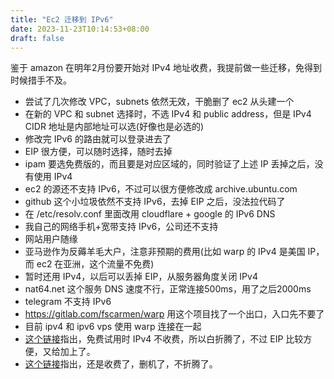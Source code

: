 ```yaml
---
title: "Ec2 迁移到 IPv6"
date: 2023-11-23T10:14:53+08:00
draft: false
---
```


鉴于 amazon 在明年2月份要开始对 IPv4 地址收费，我提前做一些迁移，免得到时候措手不及。

- 尝试了几次修改 VPC，subnets 依然无效，干脆删了 ec2 从头建一个
- 在新的 VPC 和 subnet 选择时，不选 IPv4 和 public address，但是 IPv4 CIDR 地址是内部地址可以选(好像也是必选的)
- 修改完 IPv6 的路由就可以登录进去了
- EIP 很方便，可以随时选择，随时去掉
- ipam 要选免费版的，而且要是对应区域的，同时验证了上述 IP 丢掉之后，没有使用 IPv4
- ec2 的源还不支持 IPv6，不过可以很方便修改成 archive.ubuntu.com
- github 这个小垃圾依然不支持 IPv6，去掉 EIP 之后，没法拉代码了
- 在 /etc/resolv.conf 里面改用 cloudflare + google 的 IPv6 DNS
- 我自己的网络手机+宽带支持 IPv6，公司还不支持
- 网站用户随缘
- 亚马逊作为反薅羊毛大户，注意非预期的费用(比如 warp 的 IPv4 是美国 IP，而 ec2 在亚洲，这个流量不免费)
- 暂时还用 IPv4，以后可以丢掉 EIP，从服务器角度关闭 IPv4
- nat64.net 这个服务 DNS 速度不行，正常连接500ms，用了之后2000ms
- telegram 不支持 IPv6
- https://gitlab.com/fscarmen/warp 用这个项目找了一个出口，入口先不要了
- 目前 ipv4 和 ipv6 vps 使用 warp 连接在一起
- [这个链接](https://www.reddit.com/r/aws/comments/17dmdmz/in_regards_to_the_upcoming_ipv4_pricing_update/)指出，免费试用时 IPv4 不收费，所以白折腾了，不过 EIP 比较方便，又给加上了。
- [这个链接](https://www.reddit.com/r/aws/comments/1agm1rf/charges_showing_for_ipv4_address_on_free_tier/)指出，还是收费了，删机了，不折腾了。

